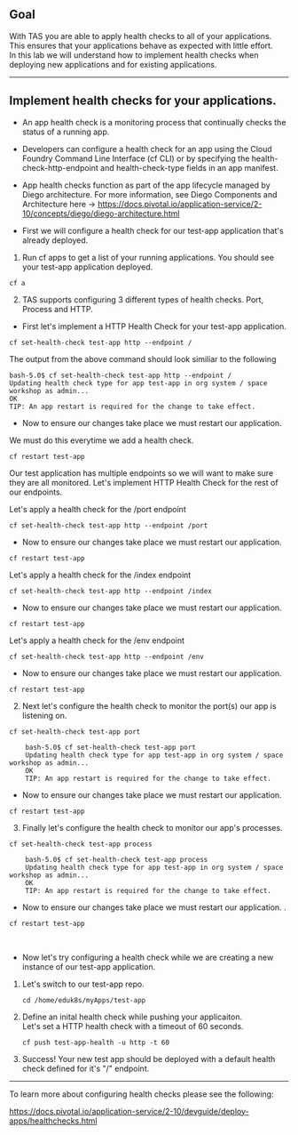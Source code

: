 ## Goal

With TAS you are able to apply health checks to all of your applications.   This ensures that your applications behave as expected with little effort.  
In this lab we will understand how to implement health checks when deploying new applications and for existing applications.   

---


## Implement health checks for your applications.  

- An app health check is a monitoring process that continually checks the status of a running app.

- Developers can configure a health check for an app using the Cloud Foundry Command Line Interface (cf CLI) or by specifying the health-check-http-endpoint and health-check-type fields in an app manifest.

- App health checks function as part of the app lifecycle managed by Diego architecture. For more information, see Diego Components and Architecture here -> https://docs.pivotal.io/application-service/2-10/concepts/diego/diego-architecture.html



- First we will configure a health check for our test-app application that's already deployed.   

1.  Run cf apps to get a list of your running applications.   You should see your test-app application deployed.   
```execute-2
cf a
```

2. TAS supports configuring 3 different types of health checks.  Port, Process and HTTP.   
- First let's implement a HTTP Health Check for your test-app application.    
   
```execute-2
cf set-health-check test-app http --endpoint /
```
The output from the above command should look similiar to the following 
    
```
bash-5.0$ cf set-health-check test-app http --endpoint /
Updating health check type for app test-app in org system / space workshop as admin...
OK
TIP: An app restart is required for the change to take effect.
```
    
- Now to ensure our changes take place we must restart our application.
    
We must do this everytime we add a health check.   
      
```execute-2
cf restart test-app 
```

    
Our test application has multiple endpoints so we will want to make sure they are all monitored. 
Let's implement HTTP Health Check for the rest of our endpoints.   

Let's apply a health check for the /port endpoint
    
```execute-2
cf set-health-check test-app http --endpoint /port
```
    
- Now to ensure our changes take place we must restart our application.    

```execute-2
cf restart test-app 
```

Let's apply a health check for the /index endpoint

```execute-2
cf set-health-check test-app http --endpoint /index
```
- Now to ensure our changes take place we must restart our application.    

```execute-2
cf restart test-app 
```

Let's apply a health check for the /env endpoint

```execute-2
cf set-health-check test-app http --endpoint /env
```

- Now to ensure our changes take place we must restart our application.    

```execute-2
cf restart test-app 
```
      
2. Next let's configure the health check to monitor the port(s) our app is listening on. 

```execute-2
cf set-health-check test-app port
```

```
    bash-5.0$ cf set-health-check test-app port 
    Updating health check type for app test-app in org system / space workshop as admin...
    OK
    TIP: An app restart is required for the change to take effect.
```

- Now to ensure our changes take place we must restart our application.    

```execute-2
cf restart test-app 
```

3. Finally let's configure the health check to monitor our app's processes. 

```execute-2
cf set-health-check test-app process
```

```
    bash-5.0$ cf set-health-check test-app process
    Updating health check type for app test-app in org system / space workshop as admin...
    OK
    TIP: An app restart is required for the change to take effect.
```

- Now to ensure our changes take place we must restart our application.    . 
```execute-2
cf restart test-app 
```

<br/>

- Now let's try configuring a health check while we are creating a new instance of our test-app application.   

1.  Let's switch to our test-app repo. 

    ```execute-2
    cd /home/eduk8s/myApps/test-app
    ``` 
    
2.  Define an inital health check while pushing your applicaiton.   
    Let's set a HTTP health check with a timeout of 60 seconds.   
    
    ```execute-2
    cf push test-app-health -u http -t 60
    ```
    
3.  Success! Your new test app should be deployed with a default health check defined for it's "/" endpoint.

---

To learn more about configuring health checks please see the following: 
    
https://docs.pivotal.io/application-service/2-10/devguide/deploy-apps/healthchecks.html

